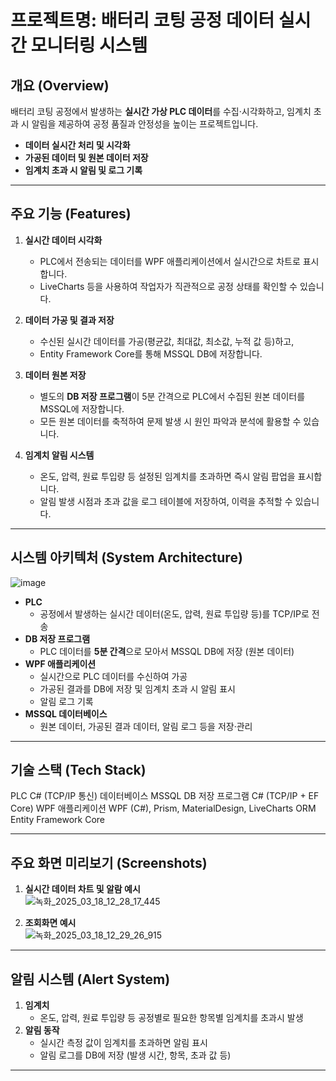 # **프로젝트명: 배터리 코팅 공정 데이터 실시간 모니터링 시스템**

## **개요 (Overview)**
배터리 코팅 공정에서 발생하는 **실시간 가상 PLC 데이터**를 수집·시각화하고, 임계치 초과 시 알림을 제공하여 공정 품질과 안정성을 높이는 프로젝트입니다.

- **데이터 실시간 처리 및 시각화**  
- **가공된 데이터 및 원본 데이터 저장**  
- **임계치 초과 시 알림 및 로그 기록**  

---

## **주요 기능 (Features)**

1. **실시간 데이터 시각화**
   - PLC에서 전송되는 데이터를 WPF 애플리케이션에서 실시간으로 차트로 표시합니다.
   - LiveCharts 등을 사용하여 작업자가 직관적으로 공정 상태를 확인할 수 있습니다.

2. **데이터 가공 및 결과 저장**
   - 수신된 실시간 데이터를 가공(평균값, 최대값, 최소값, 누적 값 등)하고,
   - Entity Framework Core를 통해 MSSQL DB에 저장합니다.

3. **데이터 원본 저장**
   - 별도의 **DB 저장 프로그램**이 5분 간격으로 PLC에서 수집된 원본 데이터를 MSSQL에 저장합니다.
   - 모든 원본 데이터를 축적하여 문제 발생 시 원인 파악과 분석에 활용할 수 있습니다.

4. **임계치 알림 시스템**
   - 온도, 압력, 원료 투입량 등 설정된 임계치를 초과하면 즉시 알림 팝업을 표시합니다.
   - 알림 발생 시점과 초과 값을 로그 테이블에 저장하여, 이력을 추적할 수 있습니다.

---

## **시스템 아키텍처 (System Architecture)**

![image](https://github.com/user-attachments/assets/da723cef-1a8c-4d01-88af-eb6a8f041505)


- **PLC**  
  - 공정에서 발생하는 실시간 데이터(온도, 압력, 원료 투입량 등)를 TCP/IP로 전송
- **DB 저장 프로그램**  
  - PLC 데이터를 **5분 간격**으로 모아서 MSSQL DB에 저장 (원본 데이터)
- **WPF 애플리케이션**  
  - 실시간으로 PLC 데이터를 수신하여 가공  
  - 가공된 결과를 DB에 저장 및 임계치 초과 시 알림 표시  
  - 알림 로그 기록
- **MSSQL 데이터베이스**  
  - 원본 데이터, 가공된 결과 데이터, 알림 로그 등을 저장·관리

---

## **기술 스택 (Tech Stack)**

PLC	             C# (TCP/IP 통신)
데이터베이스	   MSSQL
DB 저장 프로그램 C# (TCP/IP + EF Core)
WPF 애플리케이션 WPF (C#), Prism, MaterialDesign, LiveCharts
ORM	             Entity Framework Core

---

## **주요 화면 미리보기 (Screenshots)**

1. **실시간 데이터 차트 및 알람 예시**  
  ![녹화_2025_03_18_12_28_17_445](https://github.com/user-attachments/assets/cc31724e-650f-4589-9e29-edb4fa7ef3b9)


2. **조회화면 예시**  
![녹화_2025_03_18_12_29_26_915](https://github.com/user-attachments/assets/dfa03f7d-aee4-45db-86ac-dd2f794a7580)

---

## **알림 시스템 (Alert System)**

1. **임계치**  
   - 온도, 압력, 원료 투입량 등 공정별로 필요한 항목별 임계치를 초과시 발생
2. **알림 동작**  
   - 실시간 측정 값이 임계치를 초과하면 알림 표시  
   - 알림 로그를 DB에 저장 (발생 시간, 항목, 초과 값 등)

---
